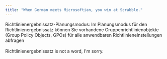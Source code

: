 ```yaml
---
title: "When German meets Microsoftian, you win at Scrabble."
---
```


<p><quote>Richtlinienergebnissatz-Planungsmodus: Im Planungsmodus für den Richtlinienergebnissatz können Sie vorhandene Gruppenrichtlinienobjekte (Group Policy Objects, GPOs) für alle anwendbaren Richtlinieneinstellungen abfragen</quote>
<br/>
<br/>
Richtlinienergebnissatz is not a word, I'm sorry.</p>
